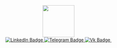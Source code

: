 <div id="header" align="center">
  <img src="https://media.giphy.com/media/M9gbBd9nbDrOTu1Mqx/giphy.gif" width="100"/>
</div>
<div id="badges" align="center">
  <a href="your-linkedin-URL">
    <img src="https://img.shields.io/badge/LinkedIn-blue?style=flat&logo=linkedin&logoColor=white" alt="LinkedIn Badge"/>
  </a>
 <a href="https://t.me/Dorrrke">
    <img src="https://img.shields.io/badge/telegram-blue?style=flat&logo=telegram&logoColor=white" alt="Telegram Badge"/>
  </a>
  <a href="https://vk.com/dorrrke">
    <img src="https://img.shields.io/badge/Vk-blue?style=flat&logo=vk&logoColor=white" alt="Vk Badge"/>
  </a>
  <a>
    <img src="https://komarev.com/ghpvc/?username=Dorrrke&style=flat-square&color=blue" alt="" align="center"/>
  </a>
</div>
